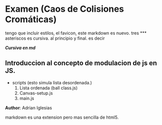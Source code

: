 # Examen (Caos de Colisiones Cromáticas)



tengo que incluir estilos, el favicon, 
este markdown es nuevo. tres *** asteriscos es cursiva. al principio y final.
es decir  

***Cursiva en md***

## Introduccion al concepto de modulacion de js en JS.

* scripts (esto simula lista desordenada.)
    1. Lista ordenada (ball class.js)
    2. Canvas-setup.js
    3. main.js


**Author**: Adrian Iglesias

markdown es una extension pero mas sencilla de html5.


